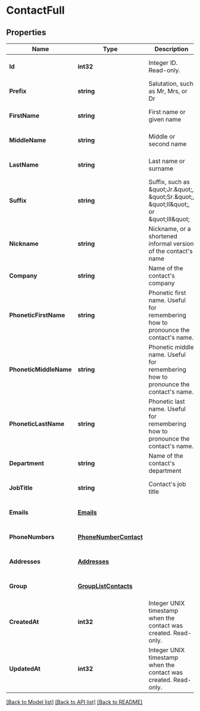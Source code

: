 # ContactFull

## Properties
Name | Type | Description | Notes
------------ | ------------- | ------------- | -------------
**Id** | **int32** | Integer ID. Read-only. | [optional] [default to null]
**Prefix** | **string** | Salutation, such as Mr, Mrs, or Dr | [optional] [default to null]
**FirstName** | **string** | First name or given name | [optional] [default to null]
**MiddleName** | **string** | Middle or second name | [optional] [default to null]
**LastName** | **string** | Last name or surname | [optional] [default to null]
**Suffix** | **string** | Suffix, such as \&quot;Jr.\&quot;, \&quot;Sr.\&quot;, \&quot;II\&quot;, or \&quot;III\&quot; | [optional] [default to null]
**Nickname** | **string** | Nickname, or a shortened informal version of the contact&#39;s name | [optional] [default to null]
**Company** | **string** | Name of the contact&#39;s company | [optional] [default to null]
**PhoneticFirstName** | **string** | Phonetic first name. Useful for remembering how to pronounce the contact&#39;s name. | [optional] [default to null]
**PhoneticMiddleName** | **string** | Phonetic middle name. Useful for remembering how to pronounce the contact&#39;s name. | [optional] [default to null]
**PhoneticLastName** | **string** | Phonetic last name. Useful for remembering how to pronounce the contact&#39;s name. | [optional] [default to null]
**Department** | **string** | Name of the contact&#39;s department | [optional] [default to null]
**JobTitle** | **string** | Contact&#39;s job title | [optional] [default to null]
**Emails** | [**Emails**](Emails.md) |  | [optional] [default to null]
**PhoneNumbers** | [**PhoneNumberContact**](PhoneNumberContact.md) |  | [optional] [default to null]
**Addresses** | [**Addresses**](Addresses.md) |  | [optional] [default to null]
**Group** | [**GroupListContacts**](GroupListContacts.md) |  | [optional] [default to null]
**CreatedAt** | **int32** | Integer UNIX timestamp when the contact was created. Read-only. | [optional] [default to null]
**UpdatedAt** | **int32** | Integer UNIX timestamp when the contact was created. Read-only. | [optional] [default to null]

[[Back to Model list]](../README.md#documentation-for-models) [[Back to API list]](../README.md#documentation-for-api-endpoints) [[Back to README]](../README.md)


